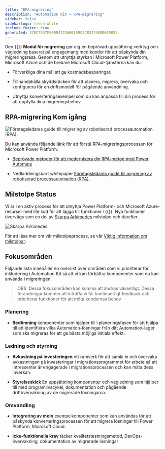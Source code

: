 ```yaml
---
title: "RPA-migrering"
description: "Automation Kit – RPA-migrering"
sidebar: false
sidebarlogo: fresh-white
include_footer: true
generated: 37EC79D7F80D84723686189C5C83474E0D6ED055
---
```


Den {{<product-name>}} **Modul för migrering** ger dig en beprövad uppsättning verktyg och vägledning baserat på engagemang med kunder för att påskynda din migreringsresa. Genom att utnyttja styrkan i Microsoft Power Platform, Microsoft Azure och de bredare Microsoft Cloud-tjänsterna kan du:

- Förverkliga dina mål att ge kostnadsbesparingar.

- Tillhandahålla skyddsräcken för att planera, migrera, övervaka och konfigurera för en driftsmodell för pågående användning.

- Utnyttja konverteringsexempel som du kan anpassa till din process för att uppfylla dina migreringsbehov.

## RPA-migrering Kom igång

![Företagsledares guide till migrering av robotiserad processautomation (RPA).](https://msflowblogscdn.azureedge.net/wp-content/uploads/2022/01/RPAWhitepaper_Img-241x300.png)

Du kan använda följande länk för att förstå RPA-migreringsprocessen för Microsoft Power Platform:

- [Beprövade metoder för att modernisera din RPA-metod med Power Automate](https://powerautomate.microsoft.com/blog/proven-methods-to-modernize-your-rpa-approach-with-power-automate/)

- Nedladdningsbart whitepaper [Företagsledares guide till migrering av robotiserad processautomation (RPA).](https://aka.ms/PAD/RPAMigrationWhitepaper)

## Milstolpe Status

Vi är i en aktiv process för att utnyttja Power Platform- och Microsoft Azure-resurser med lite kod för att lägga till funktioner i {{<product-name>}}. Nya funktioner övervägs som en del av [Skarpa Arkimedes](/sv/releases/november-2022) milstolpe och därefter.

![Skarpa Arkimedes](/images/sharp-archimedes.png)

För att läsa mer om vår milstolpeprocess, se vår [Viktig information om milstolpar](/sv/releases/milestones).

## Fokusområden

Följande lista innehåller en översikt över områden som vi prioriterar för inkludering i Automation Kit så att vi kan förbättra komponenter som du kan använda i migreringen.

> OBS: Dessa fokusområden kan komma att ändras väsentligt. Dessa förändringar kommer att inträffa vi får kontinuerligt feedback och prioriterar funktioner för att möta kundernas behov

### Planering

- **Bedömning** komponenter som hjälper till i planeringsfasen för att hjälpa till att identifiera vilka Automation-lösningar från ditt Automation-lager som ska migreras för att ge bästa möjliga initiala effekt.

### Ledning och styrning

- **Avkastning på investeringen** ett ramverk för att samla in och övervaka avkastningen på investeringar i migrationsprogrammet för arbete så att intressenter är engagerade i migrationsprocessen och kan mäta dess inverkan.

- **Styrelseskick** En uppsättning komponenter och vägledning som hjälper till med programlivscykel, dokumentation och pågående driftövervakning av de migrerade lösningarna.

### Omvandling

- **Integrering av moln** exempelkomponenter som kan användas för att påskynda konverteringsprocessen för att migrera lösningar till Power Platform, Microsoft Cloud.

- **Icke-funktionella krav** täcker kvalitetstestningsmetod, DevOps-övervakning, dokumentation av migrerade lösningar
